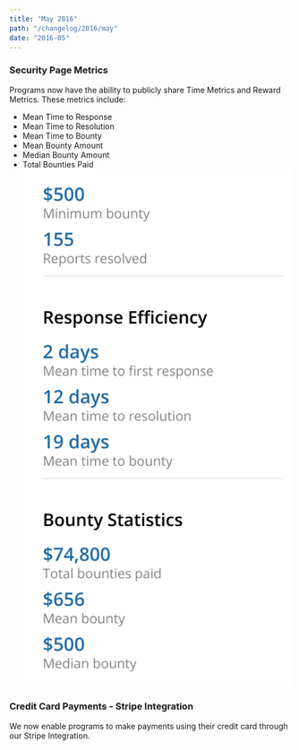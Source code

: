 ```yaml
---
title: "May 2016"
path: "/changelog/2016/may"
date: "2016-05"
---
```


### Security Page Metrics
Programs now have the ability to publicly share Time Metrics and Reward Metrics. These metrics include:
* Mean Time to Response
* Mean Time to Resolution
* Mean Time to Bounty
* Mean Bounty Amount
* Median Bounty Amount
* Total Bounties Paid
![may_2016_sec_page_metrics](./images/may_2016_sec_page_metrics.png)

### Credit Card Payments - Stripe Integration
We now enable programs to make payments using their credit card through our Stripe Integration.
